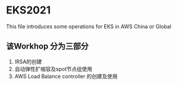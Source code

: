 # EKS2021
This file introduces some operations for EKS in AWS China or Global
## 该Workhop 分为三部分
1. IRSA的创建
2. 自动弹性扩缩容及spot节点组使用
3. AWS Load Balance controller 的创建及使用
